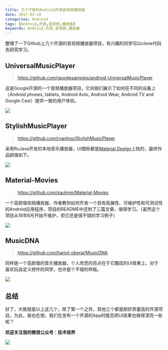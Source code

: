```yaml
---
title: 几个不错的Android开源音视频播放器
date: 2017-03-19
categories: Android
tags: [Android,开源,音视频,播放器]
keywords: Android,开源,音视频,播放器
---
```


整理了一下Github上几个开源的音视频播放器项目，有兴趣的同学可以clone代码去研究学习。

<!-- more -->

## UniversalMusicPlayer

> https://github.com/googlesamples/android-UniversalMusicPlayer

这是Google开源的一个音频播放器项目，它向我们展示了如何在不同的设备上（Android phones, tablets, Android Auto, Android Wear, Android TV and Google Cast）提供一致的用户体验。

![](https://diycode.b0.upaiyun.com/photo/2017/da60bc758e5260b2220d017367f254ca.png)

## StylishMusicPlayer

> https://github.com/ryanhoo/StylishMusicPlayer

采用RxJava开发的本地音乐播放器，UI图标都是[Material Design](https://material.io/)上找的，最终作品颜值如下。

![](https://diycode.b0.upaiyun.com/photo/2017/7642700b0fdee6490d8fddf92e97d939.png)

## Material-Movies

> https://github.com/saulmm/Material-Movies

一个高颜值视频播放器，作者教你如何开发一个具有拓展性、可维护性和可测试性的Android应用程序，项目的README中还附了三篇文章，值得学习。（虽然这个项目从16年6月开始不维护，但它还是很不错的学习例子）

![](https://diycode.b0.upaiyun.com/photo/2017/a6bb0c5532070db1ae8c4889475e8f6a.png)

## MusicDNA

> https://github.com/harjot-oberai/MusicDNA

同样是一个高颜值的音乐播放器，个人欣赏的亮点在于它酷炫的UI效果上，对于喜欢玩自定义控件的同学，也许是个不错的样板。

![](https://diycode.b0.upaiyun.com/photo/2017/7ad78cca5e9888cc41e327b748bf920c.png)

## 总结

好了，大致就是以上这几个，除了第一个之外，其他三个都是颜好质量高的开源项目。为此，我也在想，我们在发布一个开源的App时能否把UI效果也做得漂亮一些呢？

**欢迎关注我的微信公众号：技术视界**

![](https://diycode.b0.upaiyun.com/photo/2017/a3fc893f2cf4d4ab33ac32666d00a793.jpg)
